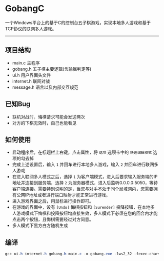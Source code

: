 # GobangC

一个Windows平台上的基于C的控制台五子棋游戏，实现本地多人游戏和基于TCP协议的联网多人游戏。

------

## 项目结构

- main.c 主程序
- gobang.h 五子棋主要逻辑(含输赢判定等)
- ui.h 用户界面头文件
- internet.h 联网对战
- message.h 语言以及内部交互规范

## 已知Bug

- 联机对战时，悔棋请求可能会发送两次
- 对方的下棋无效时，自己也能看见

## 如何使用

- 启动程序后，在标题栏上右键，点击属性，将 `选项` 选项卡中的 `快速编辑模式` 选项的勾去掉
- 完成上述设置后，输入 `1` 并回车进行本地多人游戏，输入 `2` 并回车进行联网多人游戏
- 在进入联网多人模式之后，选择 `1` 为客户端模式，进入后要求输入服务端的IP地址并连接到服务端，选择 `2` 为服务器模式，进入后监听0.0.0.0:5050，等待客户端连接。需要特别说明的是，当您与对手不处于同个局域网内，您需要拥有公网IP地址或者进行端口映射才能正常进行游戏。
- 进入游戏界面之后，用鼠标进行操作即可。
- 在游戏的界面中，设有 `[Undo]` 悔棋按钮和 `[Surender]` 投降按钮，在本地多人游戏模式下悔棋和投降按钮均直接生效，多人模式下必须在您的回合内才能点击两个按钮，且悔棋需要经过对方同意。
- 多人模式下黑方白方随机生成

## 编译

```powershell
gcc ui.h internet.h gobang.h main.c -o gobang.exe -lws2_32 -fexec-charset=gbk -finput-charset=gbk
```

